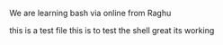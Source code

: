 We are learning bash 
via online from Raghu 

this is a test file 
this is to test the shell
great
its working

